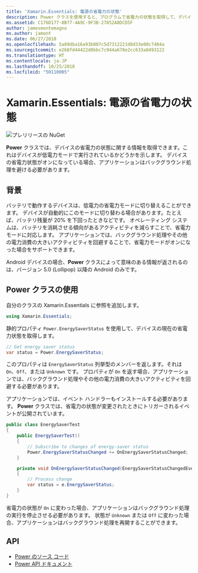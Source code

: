 ```yaml
---
title: 'Xamarin.Essentials: 電源の省電力の状態'
description: Power クラスを使用すると、プログラムで省電力の状態を取得して、デバイスが低電力モードで動作しているかどうかを判断できます。
ms.assetid: C176D177-8B77-4A9C-9F3B-27852A8DCD5F
author: jamesmontemagno
ms.author: jamont
ms.date: 06/27/2018
ms.openlocfilehash: 5a89dba16a93b007c5d7312221d8d33e00c7404a
ms.sourcegitcommit: e268fd44422d0bbc7c944a678e2cc633a0493122
ms.translationtype: HT
ms.contentlocale: ja-JP
ms.lasthandoff: 10/25/2018
ms.locfileid: "50110005"
---
```

# <a name="xamarinessentials-power-energy-saver-status"></a>Xamarin.Essentials: 電源の省電力の状態

![プレリリースの NuGet](~/media/shared/pre-release.png)

**Power** クラスでは、デバイスの省電力の状態に関する情報を取得できます。これはデバイスが低電力モードで実行されているかどうかを示します。 デバイスの省電力状態がオンになっている場合、アプリケーションはバックグラウンド処理を避ける必要があります。

## <a name="background"></a>背景

バッテリで動作するデバイスは、低電力の省電力モードに切り替えることができます。 デバイスが自動的にこのモードに切り替わる場合があります。たとえば、バッテリ残量が 20% を下回ったときなどです。 オペレーティング システムは、バッテリを消耗させる傾向があるアクティビティを減らすことで、省電力モードに対応します。 アプリケーションでは、バックグラウンド処理やその他の電力消費の大きいアクティビティを回避することで、省電力モードがオンになった場合をサポートできます。

Android デバイスの場合、**Power** クラスによって意味のある情報が返されるのは、バージョン 5.0 (Lollipop) 以降の Android のみです。

## <a name="using-the-power-class"></a>Power クラスの使用

自分のクラスの Xamarin.Essentials に参照を追加します。

```csharp
using Xamarin.Essentials;
```

静的プロパティ `Power.EnergySaverStatus` を使用して、デバイスの現在の省電力状態を取得します。

```csharp
// Get energy saver status
var status = Power.EnergySaverStatus;
```

このプロパティは `EnergySaverStatus` 列挙型のメンバーを返します。それは `On`、`Off`、または `Unknown` です。 プロパティが `On` を返す場合、アプリケーションでは、バックグラウンド処理やその他の電力消費の大きいアクティビティを回避する必要があります。

アプリケーションでは、イベント ハンドラーもインストールする必要があります。 **Power** クラスでは、省電力の状態が変更されたときにトリガーされるイベントが公開されています。

```csharp
public class EnergySaverTest
{
    public EnergySaverTest()
    {
        // Subscribe to changes of energy-saver status
        Power.EnergySaverStatusChanged += OnEnergySaverStatusChanged;
    }

    private void OnEnergySaverStatusChanged(EnergySaverStatusChangedEventArgs e)
    {
        // Process change
        var status = e.EnergySaverStatus;
    }
}
```

省電力の状態が `On` に変わった場合、アプリケーションはバックグラウンド処理の実行を停止させる必要があります。 状態が `Unknown` または `Off` に変わった場合、アプリケーションはバックグラウンド処理を再開することができます。

## <a name="api"></a>API

- [Power のソース コード](https://github.com/xamarin/Essentials/tree/master/Xamarin.Essentials/Power)
- [Power API ドキュメント](xref:Xamarin.Essentials.Power)
